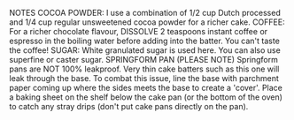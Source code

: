 NOTES
COCOA POWDER:
I use a combination of 1/2 cup Dutch processed and 1/4 cup regular unsweetened cocoa powder for a richer cake.
COFFEE:
For a richer chocolate flavour, DISSOLVE 2 teaspoons instant coffee or espresso in the boiling water before adding into the batter. You can't taste the coffee!
SUGAR:
White granulated sugar is used here. You can also use superfine or caster sugar.
SPRINGFORM PAN (PLEASE NOTE)
Springform pans are NOT 100% leakproof. Very thin cake batters such as this one will leak through the base. To combat this issue, line the base with parchment paper coming up where the sides meets the base to create a 'cover'. Place a baking sheet on the shelf below the cake pan (or the bottom of the oven) to catch any stray drips (don't put cake pans directly on the pan).